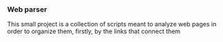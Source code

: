 ### Web parser

This small project is a collection of scripts meant to analyze web pages in order to organize them,
firstly, by the links that connect them
